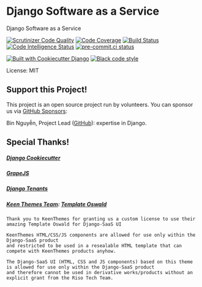 # Django Software as a Service

Django Software as a Service

[![Scrutinizer Code Quality](https://scrutinizer-ci.com/g/riso-tech/django-saas/badges/quality-score.png?b=master)](https://scrutinizer-ci.com/g/riso-tech/django-saas/?branch=master)
[![Code Coverage](https://scrutinizer-ci.com/g/riso-tech/django-saas/badges/coverage.png?b=master)](https://scrutinizer-ci.com/g/riso-tech/django-saas/?branch=master)
[![Build Status](https://scrutinizer-ci.com/g/riso-tech/django-saas/badges/build.png?b=master)](https://scrutinizer-ci.com/g/riso-tech/django-saas/build-status/master)
[![Code Intelligence Status](https://scrutinizer-ci.com/g/riso-tech/django-saas/badges/code-intelligence.svg?b=master)](https://scrutinizer-ci.com/code-intelligence)
[![pre-commit.ci status](https://results.pre-commit.ci/badge/github/riso-tech/django-saas/master.svg)](https://results.pre-commit.ci/latest/github/riso-tech/django-saas/master)

[![Built with Cookiecutter Django](https://img.shields.io/badge/built%20with-Cookiecutter%20Django-ff69b4.svg?logo=cookiecutter)](https://github.com/cookiecutter/cookiecutter-django/)
[![Black code style](https://img.shields.io/badge/code%20style-black-000000.svg)](https://github.com/ambv/black)

License: MIT

## Support this Project!

This project is an open source project run by volunteers. You can sponsor us via [GitHub Sponsors](https://github.com/sponsors/riso-tech):

Bin Nguyễn, Project Lead ([GitHub](https://github.com/riso-tech)): expertise in Django.

## Special Thanks!

##### [Django Cookiecutter](https://github.com/cookiecutter/cookiecutter-django)

##### [GrapeJS](https://grapesjs.com/)

##### [Django Tenants](https://django-tenants.readthedocs.io/en/latest/)

##### [Keen Themes Team](https://keenthemes.com/): [Template Oswald](https://keenthemes.com/products/oswald-html-free)

    Thank you to KeenThemes for granting us a custom license to use their amazing Template Oswald for Django-SaaS UI

    KeenThemes HTML/CSS/JS components are allowed for use only within the Django-SaaS product
    and restricted to be used in a resealable HTML template that can compete with KeenThemes products anyhow.

    The Django-SaaS UI (HTML, CSS and JS components) based on this theme is allowed for use only within the Django-SaaS product
    and therefore cannot be used in derivative works/products without an explicit grant from the Riso Tech Team.
